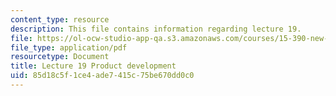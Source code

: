 ```yaml
---
content_type: resource
description: This file contains information regarding lecture 19.
file: https://ol-ocw-studio-app-qa.s3.amazonaws.com/courses/15-390-new-enterprises-spring-2013/85d18c5f1ce4ade7415c75be670dd0c0_MIT15_390S13_lec19.pdf
file_type: application/pdf
resourcetype: Document
title: Lecture 19 Product development
uid: 85d18c5f-1ce4-ade7-415c-75be670dd0c0
---
```

